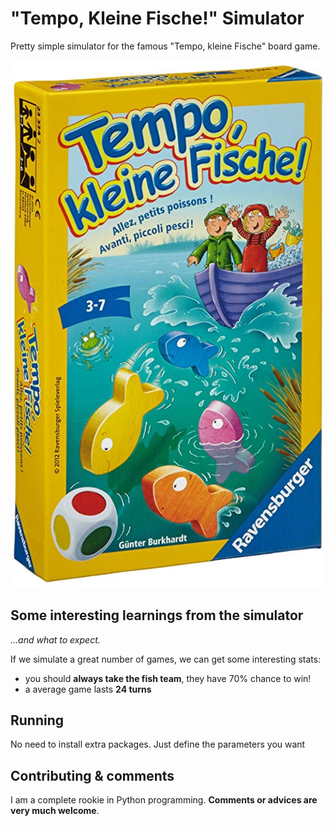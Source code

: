 # "Tempo, Kleine Fische!" Simulator

Pretty simple simulator for the famous "Tempo, kleine Fische" board game.

![alt text](./docs/img/kleine-fische.jpg "Tempo, klein Fische!")

## Some interesting learnings from the simulator

*...and what to expect.*

If we simulate a great number of games, we can get some interesting stats:

* you should **always take the fish team**, they have 70% chance to win!
* a average game lasts **24 turns**

## Running

No need to install extra packages. Just define the parameters you want

## Contributing & comments

I am a complete rookie in Python programming. **Comments or advices are very much welcome**.




